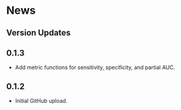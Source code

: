 # News

## Version Updates

## 0.1.3
* Add metric functions for sensitivity, specificity, and partial AUC.

## 0.1.2
* Initial GitHub upload.
